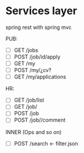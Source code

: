 # Services layer

spring rest with spring mvc

PUB:

- [ ] GET /jobs
- [ ] POST /job/id/apply
- [ ] GET /my
- [ ] POST /my/¿cv?
- [ ] GET /my/applications

HR:

- [ ] GET /job/list
- [ ] GET /job/<id>
- [ ] POST /job
- [ ] POST /job/<id>/comment

INNER (Ops and so on)

- [ ] POST /search <- filter.json
